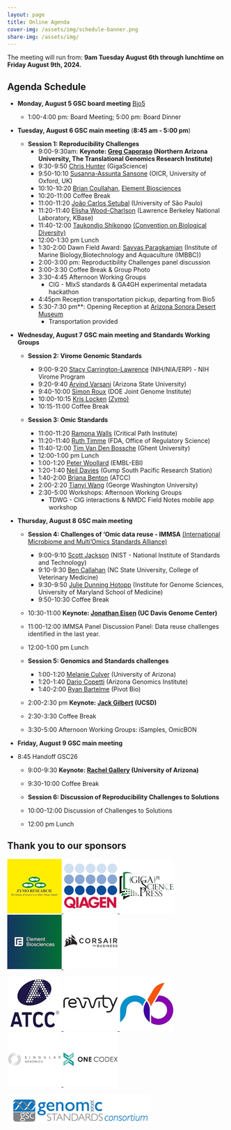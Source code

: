 ```yaml
---
layout: page
title: Online Agenda
cover-img: /assets/img/schedule-banner.png
share-img: /assets/img/
---
```


The meeting will run from: 
     **9am Tuesday August 6th through lunchtime on Friday August 9th, 2024.**

## Agenda Schedule 

* **Monday, August 5 GSC board meeting** [Bio5](https://bio5.org/)
    * 1:00-4:00 pm: Board Meeting; 5:00 pm: Board Dinner

* **Tuesday, August 6 GSC main meeting** (**8:45 am - 5:00 pm**) 
  * **Session 1: Reproducibility Challenges**
    * 9:00-9:30am: **Keynote: [Greg Caporaso](https://www.tgen.org/faculty-profiles/j-gregory-caporaso/) (Northern Arizona University, The Translational Genomics Research Institute)**
    * 9:30-9:50 [Chris Hunter](https://www.linkedin.com/in/chr1shunter/) (GigaScience) 
    * 9:50-10:10 [Susanna-Assunta Sansone](https://eng.ox.ac.uk/people/susanna-assunta-sansone/) (OICR, University
      of Oxford, UK)
    * 10:10-10:20 [Brian Coullahan](https://www.linkedin.com/in/brian-coullahan-b42b5a1/), [Element Biosciences](https://www.elementbiosciences.com)
    * 10:20-11:00	Coffee Break
    * 11:00-11:20 [João Carlos Setubal](https://www.iq.usp.br/setubal/index-en.html) (University of São Paulo)
    * 11:20-11:40 [Elisha Wood-Charlson](https://www.kbase.us/team/) (Lawrence Berkeley National Laboratory, KBase)
    * 11:40-12:00 [Taukondjo Shikongo](https://enb.iisd.org/10-years-nagoya-protocol-successes-challenges-looking-forward) [(Convention on Biological Diversity)](https://www.cbd.int)
    * 12:00-1:30 pm 	Lunch
    * 1:30-2:00 Dawn Field Award: [Savvas Paragkamian](https://imbbc.hcmr.gr/user/s-paragkamian/) (Institute of Marine Biology,Biotechnology and Aquaculture (IMBBC))
    * 2:00-3:00 pm: Reproductibility Challenges panel discussion
    * 3:00-3:30	Coffee Break & Group Photo
    * 3:30-4:45	Afternoon Working Groups  
       * CIG - MIxS standards & GA4GH experimental metadata hackathon
    * 4:45pm	  Reception transportation pickup, departing from Bio5 
    * 5:30-7:30 pm**: Opening Reception at [Arizona Sonora Desert Museum](https://desertmuseum.org/)
       * Transportation provided
         
* **Wednesday, August 7 GSC main meeting and Standards Working Groups** 
  * **Session 2: Virome Genomic Standards**
    * 9:00-9:20 [Stacy Carrington-Lawrence](https://www.nia.nih.gov/about/staff/carrington-lawrence-stacy) (NIH/NIA/ERP) - NIH Virome
      Program
    * 9:20-9:40 [Arvind Varsani](https://search.asu.edu/profile/3050059) (Arizona State University)
    * 9:40-10:00 [Simon Roux](https://jgi.doe.gov/our-science/scientists-jgi/simon-roux/) (DOE Joint Genome
      Institute)
    * 10:00-10:15 [Kris Locken](https://www.linkedin.com/in/kristopher-locken-a5a071a3/) [(Zymo)](https://www.zymoresearch.com)
    * 10:15-11:00	Coffee Break 

  * **Session 3: Omic Standards**
    * 11:00-11:20 [Ramona Walls](https://www.linkedin.com/in/ramona-walls-41aa7599/) (Critical Path Institute)
    * 11:20-11:40 [Ruth Timme](https://www.linkedin.com/in/ruth-e-timme-2615248/) (FDA, Office of Regulatory Science)
    * 11:40-12:00 [Tim Van Den Bossche](https://www.linkedin.com/in/vandenbosschetim) (Ghent University)
    * 12:00-1:00 pm	Lunch
    * 1:00-1:20 [Peter Woollard](https://www.embl.org/people/person/peter-woollard/) (EMBL-EBI)
    * 1:20-1:40 [Neil Davies](https://www.moorea.berkeley.edu/people/Neil-Davies) (Gump South Pacific Research
      Station)
    * 1:40-2:00 [Briana Benton](https://www.atcc.org/blogs/2024/taxonomic-classification-can-sometimes-be-a-strain) (ATCC)
    * 2:00-2:20	[Tianyi Wang](https://www.linkedin.com/in/tianyi-wang-3432429a/) (George Washington University)
    * 2:30-5:00 Workshops: Afternoon Working Groups
       * TDWG - CIG interactions & NMDC  Field Notes mobile app workshop
      
* **Thursday, August 8 GSC main meeting**
  * **Session 4: Challenges of ‘Omic data reuse - IMMSA** [(International Microbiome and Multi’Omics
      Standards Alliance)](https://www.microbialstandards.org/home) 
    * 9:00-9:10 [Scott Jackson](https://www.nist.gov/people/scott-jackson) (NIST - National Institute of Standards
      and Technology)
    * 9:10-9:30 [Ben Callahan](https://cvm.ncsu.edu/people/bcallah/) (NC State University, College of Veterinary
      Medicine)
    * 9:30-9:50 [Julie Dunning Hotopp](https://www.medschool.umaryland.edu/profiles/dunning-hotopp-julie-c/) (Institute for Genome Sciences, University of Maryland School of Medicine)
    * 9:50-10:30	Coffee Break
      
  * 10:30-11:00	**Keynote: [Jonathan Eisen](https://biology.ucdavis.edu/people/jonathan-eisen) (UC Davis Genome Center)**
  * 11:00-12:00 IMMSA Panel Discussion Panel: Data reuse challenges identified in the last year.
  * 12:00-1:00 pm	Lunch
    
  * **Session 5: Genomics and Standards challenges**
    * 1:00-1:20 [Melanie Culver](https://nature.arizona.edu/melanie-culver) (University of Arizona)
    * 1:20-1:40 [Dario Copetti](https://www.linkedin.com/in/dario-copetti-65ba528/) (Arizona Genomics Institute)
    * 1:40-2:00 [Ryan Bartelme](https://www.linkedin.com/in/ryan-bartelme/) (Pivot Bio)

  * 2:00-2:30 pm **Keynote: [Jack Gilbert](https://gilbertlab.ucsd.edu/) (UCSD)**
  * 2:30-3:30	Coffee Break
  * 3:30-5:00 Afternoon Working Groups: iSamples, OmicBON
   
 
* **Friday, August 9 GSC main meeting**
* 8:45 		Handoff GSC26
  * 9:00-9:30 **Keynote: [Rachel Gallery](https://nature.arizona.edu/rachel-gallery) (University of Arizona)**
  * 9:30-10:00	Coffee Break
    
  * **Session 6: Discussion of Reproducibility Challenges to Solutions**
  * 10:00-12:00	Discussion of Challenges to Solutions
  * 12:00 pm Lunch

## Thank you to our sponsors

[ ![ZymoPlatinum](./images/ZymoResearch-yellow-125.jpg) ](https://zymoresearch.eu/) [ ![QiagenGold](./images/qiagen-logo-125.jpg) ](https://www.qiagen.com/) [ ![GigaSciencePressGold](./images/GSPress-125.jpg) ](https://www.gigasciencepress.org/) [ ![ElementBiosciencesGold](./images/ElementBiosciences-logo-125.png) ](https://www.elementbiosciences.com/) [ ![SilverSponsorsOriginCorsair](./images/corsair-125.jpg) ](https://www.corsair.com/)

[ ![SilverSponsorsATCC](./images/ATCC_logo_v125.jpg) ](https://www.atcc.org/) [ ![SilverSponsorsRevvityHealth](./images/revvity_logo-125.jpg) ](https://www.revvity.com/gb-en) [ ![n6tecBronze](./images/n6tec-125.jpg) ](https://www.n6tec.com/) [ ![SingularBronze](./images/SingularGenomics-125.jpg) ](https://singulargenomics.com/) [ ![OneCodexBronze](./images/one_codex-125.jpg) ](https://www.onecodex.com/)


<!-- <iframe src="https://calendar.google.com/calendar/embed?height=600&wkst=2&bgcolor=%23ffffff&ctz=Asia%2FBangkok&mode=WEEK&src=OTkwMGE0M2ZlMzJjNWE3YWU2OTVhOTdkOTRhOWQ0ZDA0Y2FlMWU5M2M5MjVlNDNmYWNlYTVmZGY1YTRhOTAzNEBncm91cC5jYWxlbmRhci5nb29nbGUuY29t&src=Z2Vuc2MtYm9hcmRAZ29vZ2xlZ3JvdXBzLmNvbQ&color=%237CB342&color=%237CB342" style="border:solid 1px #777" width="900" height="600" frameborder="0" scrolling="no"></iframe>
-->




[ ![GenSC](../assets/img/gsc_logo_sml.png) ](https://www.gensc.org/)
